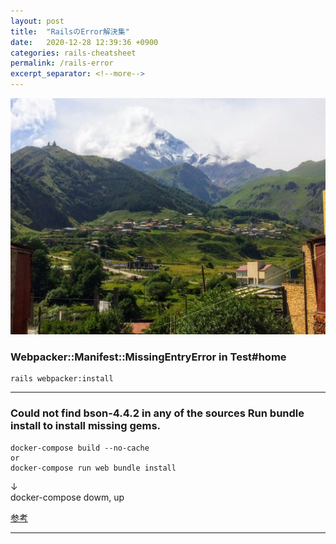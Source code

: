 ```yaml
---
layout: post
title:  "RailsのError解決集"
date:   2020-12-28 12:39:36 +0900
categories: rails-cheatsheet
permalink: /rails-error
excerpt_separator: <!--more-->
---
```

![image here](/assets/img/thumbnail/eight.jpeg)
<!-- <div style="text-align: center;">
<img src="/assets/img/thumbnail/eight.jpeg" width="550px" height="400px">
</div> -->
<!--more-->

### Webpacker::Manifest::MissingEntryError in Test#home

```
rails webpacker:install
```

<hr>

### Could not find bson-4.4.2 in any of the sources Run bundle install to install missing gems.

```
docker-compose build --no-cache
or
docker-compose run web bundle install
```
↓
<br>
docker-compose dowm, up 

[参考](https://fuqda.hatenablog.com/entry/2019/03/21/204118)

<hr>
